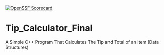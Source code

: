 [![OpenSSF Scorecard](https://api.securityscorecards.dev/projects/github.com/{Nash}/{repo}/badge)](https://securityscorecards.dev/viewer/?uri=github.com/{Nash}/{repo})
# Tip_Calculator_Final
 A Simple C++ Program That Calculates The Tip and Total of an Item (Data Structures)
